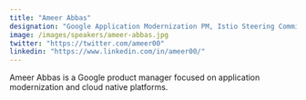 ```yaml
---
title: "Ameer Abbas"
designation: "Google Application Modernization PM, Istio Steering Committee Member"
image: /images/speakers/ameer-abbas.jpg
twitter: "https://twitter.com/ameer00"
linkedin: "https://www.linkedin.com/in/ameer00/"
---
```


Ameer Abbas is a Google product manager focused on application modernization and cloud native platforms.